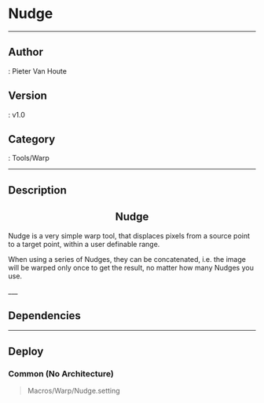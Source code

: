 # Nudge
___

## Author
 : Pieter Van Houte

## Version
 : v1.0

## Category
 : Tools/Warp
___

## Description
<h2 align="center">Nudge</h2>
	<p>Nudge is a very simple warp tool, that displaces pixels from a source point to a target point, within a user definable range.</p>
	<p>When using a series of Nudges, they can be concatenated, i.e. the image will be warped only once to get the result, no matter how many Nudges you use.</p>
	___

## Dependencies


___

## Deploy

### Common (No Architecture)

> Macros/Warp/Nudge.setting  
